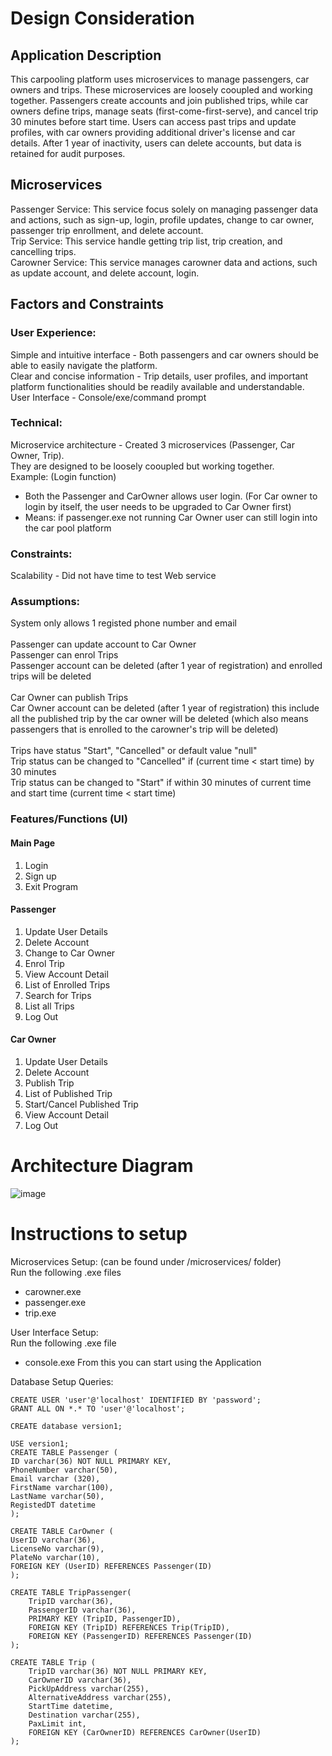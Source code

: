 Design Consideration
====================
## Application Description
This carpooling platform uses microservices to manage passengers, car owners and trips. These microservices are loosely cooupled and working together. Passengers create accounts and join published trips, while car owners define trips, manage seats (first-come-first-serve), and cancel trip 30 minutes before start time. Users can access past trips and update profiles, with car owners providing additional driver's license and car details. After 1 year of inactivity, users can delete accounts, but data is retained for audit purposes.

## Microservices
Passenger Service: This service focus solely on managing passenger data and actions, such as sign-up, login, profile updates, change to car owner, passenger trip enrollment, and delete account. <br>
Trip Service: This service handle getting trip list, trip creation, and cancelling trips. <br>
Carowner Service: This service manages carowner data and actions, such as update account, and delete account, login. <br>

## Factors and Constraints
### User Experience: <br>
Simple and intuitive interface - Both passengers and car owners should be able to easily navigate the platform. <br>
Clear and concise information  - Trip details, user profiles, and important platform functionalities should be readily available and understandable. <br>
User Interface                 - Console/exe/command prompt 

### Technical:
Microservice architecture      - Created 3 microservices (Passenger, Car Owner, Trip). <br>
They are designed to be loosely cooupled but working together. <br>
Example: (Login function) <br>
- Both the Passenger and CarOwner allows user login. (For Car owner to login by itself, the user needs to be upgraded to Car Owner first)
- Means: if passenger.exe not running Car Owner user can still login into the car pool platform

### Constraints:
Scalability                    - Did not have time to test Web service

### Assumptions:
System only allows 1 registed phone number and email <br> <br>
Passenger can update account to Car Owner <br>
Passenger can enrol Trips <br>
Passenger account can be deleted (after 1 year of registration) and enrolled trips will be deleted <br> <br>
Car Owner can publish Trips <br>
Car Owner account can be deleted (after 1 year of registration) this include all the published trip by the car owner will be deleted (which also means passengers that is enrolled to the carowner's trip will be deleted) <br> <br>
Trips have status "Start", "Cancelled" or default value "null"  <br>
Trip status can be changed to "Cancelled" if (current time < start time) by 30 minutes <br>
Trip status can be changed to "Start" if within 30 minutes of current time and start time (current time < start time) <br>

### Features/Functions (UI)
#### Main Page
1. Login
2. Sign up
3. Exit Program
   
#### Passenger
1. Update User Details
2. Delete Account
3. Change to Car Owner
4. Enrol Trip
5. View Account Detail
6. List of Enrolled Trips
7. Search for Trips
8. List all Trips
0. Log Out

#### Car Owner
1. Update User Details
2. Delete Account
3. Publish Trip
4. List of Published Trip
5. Start/Cancel Published Trip
6. View Account Detail
0. Log Out

Architecture Diagram
====================
![image](https://github.com/koayyiting/ETI_ASG1_KoayYiTing/assets/93900494/5ddff562-a0c9-4ac7-8d04-82fe48b5269d)


Instructions to setup
=====================
Microservices Setup: (can be found under /microservices/ folder) <br>
Run the following .exe files
- carowner.exe
- passenger.exe
- trip.exe

User Interface Setup: <br>
Run the following .exe file
- console.exe
From this you can start using the Application

Database Setup Queries: <br>
```
CREATE USER 'user'@'localhost' IDENTIFIED BY 'password';
GRANT ALL ON *.* TO 'user'@'localhost';

CREATE database version1;

USE version1;
CREATE TABLE Passenger (
ID varchar(36) NOT NULL PRIMARY KEY,
PhoneNumber varchar(50), 
Email varchar (320),
FirstName varchar(100), 
LastName varchar(50),
RegistedDT datetime
);

CREATE TABLE CarOwner (
UserID varchar(36),
LicenseNo varchar(9),
PlateNo varchar(10), 
FOREIGN KEY (UserID) REFERENCES Passenger(ID)
);

CREATE TABLE TripPassenger(
	TripID varchar(36),
    PassengerID varchar(36),
    PRIMARY KEY (TripID, PassengerID),
    FOREIGN KEY (TripID) REFERENCES Trip(TripID),
    FOREIGN KEY (PassengerID) REFERENCES Passenger(ID)
);

CREATE TABLE Trip (
    TripID varchar(36) NOT NULL PRIMARY KEY,
    CarOwnerID varchar(36),
    PickUpAddress varchar(255),
    AlternativeAddress varchar(255),
    StartTime datetime,
    Destination varchar(255),
    PaxLimit int,
    FOREIGN KEY (CarOwnerID) REFERENCES CarOwner(UserID)
);
```
